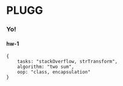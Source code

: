 # PLUGG

### Yo!

#### hw-1

```
{
    tasks: "stackOverflow, strTransform",
    algorithm: "two sum",
    oop: "class, encapsulation"
}
```
